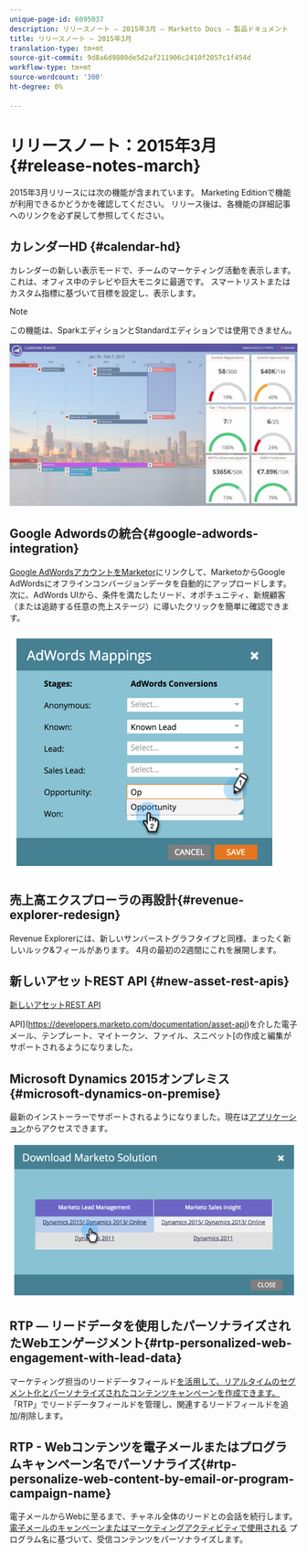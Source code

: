 ```yaml
---
unique-page-id: 6095037
description: リリースノート — 2015年3月 — Marketto Docs — 製品ドキュメント
title: リリースノート — 2015年3月
translation-type: tm+mt
source-git-commit: 9d8a6d9880de5d2af211906c2410f2057c1f454d
workflow-type: tm+mt
source-wordcount: '300'
ht-degree: 0%

---
```



# リリースノート：2015年3月{#release-notes-march}

2015年3月リリースには次の機能が含まれています。 Marketing Editionで機能が利用できるかどうかを確認してください。 リリース後は、各機能の詳細記事へのリンクを必ず戻して参照してください。

## カレンダーHD {#calendar-hd}

カレンダーの新しい表示モードで、チームのマーケティング活動を表示します。 これは、オフィス中のテレビや巨大モニタに最適です。 スマートリストまたはカスタム指標に基づいて目標を設定し、表示します。

>[!NOTE]
>
>この機能は、SparkエディションとStandardエディションでは使用できません。

![](assets/image2015-3-23-11-3a39-3a15.png)

## Google Adwordsの統合{#google-adwords-integration}

[Google AdWordsアカウントをMarketor](/help/marketo/product-docs/administration/additional-integrations/add-google-adwords-as-a-launchpoint-service.md)にリンクして、MarketoからGoogle AdWordsにオフラインコンバージョンデータを自動的にアップロードします。 次に、AdWords UIから、条件を満たしたリード、オポチュニティ、新規顧客（または追跡する任意の売上ステージ）に導いたクリックを簡単に確認できます。

![](assets/image2015-3-23-11-3a50-3a55.png)

## 売上高エクスプローラの再設計{#revenue-explorer-redesign}

Revenue Explorerには、新しいサンバーストグラフタイプと同様、まったく新しいルック&amp;フィールがあります。 4月の最初の2週間にこれを展開します。

## 新しいアセットREST API {#new-asset-rest-apis}

[新しいアセットREST API](https://developers.marketo.com/)

API](https://developers.marketo.com/documentation/asset-api)を介した電子メール、テンプレート、マイトークン、ファイル、スニペット[の作成と編集がサポートされるようになりました。

## Microsoft Dynamics 2015オンプレミス{#microsoft-dynamics-on-premise}

最新のインストーラーでサポートされるようになりました。現在は[アプリケーション](/help/marketo/product-docs/crm-sync/microsoft-dynamics-sync/sync-setup/update-the-marketo-solution-for-microsoft-dynamics.md)からアクセスできます。

![](assets/image2015-3-23-11-3a47-3a16.png)

## RTP — リードデータを使用したパーソナライズされたWebエンゲージメント{#rtp-personalized-web-engagement-with-lead-data}

マーケティング担当のリードデータフィールド[を活用して、リアルタイムのセグメント化とパーソナライズされたコンテンツキャンペーンを作成できます。 ](/help/marketo/product-docs/web-personalization/using-web-segments/manage-person-data.md)「RTP」でリードデータフィールドを管理し、関連するリードフィールドを追加/削除します。

## RTP - Webコンテンツを電子メールまたはプログラムキャンペーン名でパーソナライズ{#rtp-personalize-web-content-by-email-or-program-campaign-name}

電子メールからWebに至るまで、チャネル全体のリードとの会話を続行します。 [電子メールのキャンペーンまたはマーケティングアクティビティで使用される](/help/marketo/product-docs/web-personalization/using-web-segments/web-segments.md) プログラム名に基づいて、受信コンテンツをパーソナライズします。
